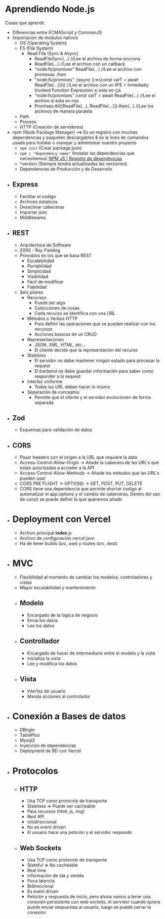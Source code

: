 # Aprendiendo Node.js

Cosas que aprendí:

- Diferencias entre ECMAScript y CommonJS
- Importación de modulos nativos
    - OS (Operating System)
    - FS (File System)
        - Read File (Sync & Async)
            - ReadFileSync(...) //Lee el archivo de forma sincrona
            - ReadFile(...) //Lee el archivo con un callback
            - "node:fs/promises" ReadFile(...) //Lee el archivo con promesas .then
            - "node:fs/promises" ;(async ()=>{const varT = await ReadFile(...)})() //Lee el archivo con un IIFE = Inmediatly Invoked Function Expression si esta en cjs
            - "node:fs/promises" const varT = await ReadFile(...) //Lee el archivo si esta en mjs
            - Promises.All([ReadFile(...), ReadFile(...)]).then(...) //Lee los archivos de manera paralela
    - Path
    - Process
    - HTTP (Creación de servidores)
- npm (Node Package Manager) ==> Es un registro con muchas dependencias y paquetes descargables & es la linea de comandos usada para instalar o manejar y administrar nuestro proyecto
    - <code>npm init</code> (Crear package.json)
    - <code>npm i "dependency name"</code> (Instalar las dependencias que necesitemos) [NPM JS | Registro de dependencias](https://www.npmjs.com/)
    - ^version (Siempre tendrá actualizadas las versiones)
    - Dependencias de Producción y de Desarrollo
- ## Express
    - Facilitar el codigo
    - Archivos estaticos
    - Desactivar cabeceras
    - Importar json
    - Middlewares
- ## REST
    - Arquitectura de Software
    - 2000 - Roy Fielding
    - Principios en los que se basa REST
        - Escalabilidad
        - Portabilidad
        - Simplicidad
        - Visibilidad
        - Fácil de modificar
        - Fiabilidad
    - Seis pilares
        - Recursos
            - Puede ser algo
            - Colecciones de cosas
            - Cada recurso se identifica con una URL
        - Métodos o Verbos HTTP
            - Para definir las operaciones que se pueden realizar con los recursos
            - Acciones basicas de un CRUD
        - Representaciones
            - JSON, XML, HTML, etc...
            - El cliente decide que la representación del recurso
        - Stateless
            - El servidor no debe mantener ningún estado para procesar la request
            - El backend no debe guardar información para saber como responder a la request
        - Interfaz uniforme
            - Todas las URL deben hacer lo mismo
        - Separación de conceptos
            - Permite que el cliente y el servidor evolucionen de forma separada
- ## Zod
    - Esquemas para validación de datos
- ## CORS
    - Pasar headers con el origen a la URL que requiere la data
    - Access-Control-Allow-Origin -> Añade la cabecera de las URL's que estan autorizadas a acceder a la API
    - Access-Control-Allow-Methods -> Añade los métodos que las URL's pueden usar
    - CORS PRE FLIGHT -> OPTIONS -> GET, POST, PUT, DELETE
    - CORS tiene una dependencia que permite ahorrar codigo al automatizar el app.options y el cambio de cabeceras. Dentro del uso de cors() se puede definir lo que queremos añadir
- # Deployment con Vercel
    - Archivo principal **index**.js
    - Archivo de configuración vercel.json
    - Ha de tener builds (src, use) y routes (src, dest)
- # MVC
    - Flexibilidad al momento de cambiar los modelos, controladores y vistas
    - Mayor escalabilidad y mantenimiento
    - ## Modelo
        - Encargado de la lógica de negocio
        - Envia los datos
        - Lee los datos
    - ## Controllador
        - Encargado de hacer de intermediario entre el modelo y la vista
        - Inicializa la vista
        - Lee y modifica los datos
    - ## Vista
        - Interfaz de usuario
        - Manda acciones al controlador
- # Conexión a Bases de datos
    - DBngin
    - TablePlus
    - Mysql2
    - Inyección de dependencias
    - Deployment de BD con Vercel
- # Protocolos
    - ## HTTP
        - Usa TCP como protocolo de transporte
        - Stateless => Puede ser cacheable
        - Para recursos (html, js, img)
        - Rest API
        - Unidireccional
        - No es event driven
        - El usuario hace una petición y el servidor responde
    - ## Web Sockets
        - Usa TCP como protocolo de transporte
        - Stateful => No cacheable
        - Real time
        - Información de ida y venida
        - Poca latencia
        - Bidireccional
        - Es event driven
        - Petición y respuesta de inicio, pero ahora vamos a tener una conexión persistente con web sockets, el servidor cuando quiera puede enviar respuestas al usuario, luego se puede cerrar la conexión
